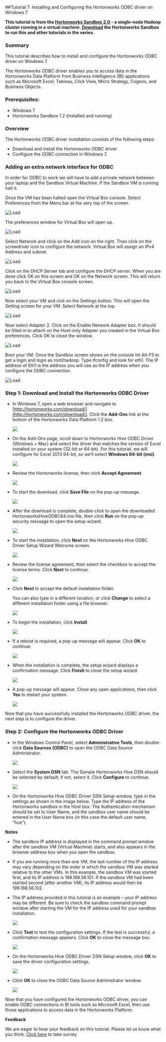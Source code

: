 ##Tutorial 7: Installing and Configuring the Hortonworks ODBC driver on Windows 7

**This tutorial is from the [Hortonworks Sandbox 2.0](http://hortonworks.com/products/sandbox) - a single-node Hadoop cluster running in a virtual machine. [Download](http://hortonworks.com/products/sandbox) the Hortonworks Sandbox to run this and other tutorials in the series.**

### Summary

This tutorial describes how to install and configure the Hortonworks
ODBC driver on Windows 7.

The Hortonworks ODBC driver enables you to access data in the
Hortonworks Data Platform from Business Intelligence (BI) applications
such as Microsoft Excel, Tableau, Click View, Micro Strategy, Cognos,
and Business Objects.

### Prerequisites:

-   Windows 7
-   Hortonworks Sandbox 1.2 (installed and running)

### Overview

The Hortonworks ODBC driver installation consists of the following
steps:

-   Download and install the Hortonworks ODBC driver.
-   Configure the ODBC connection in Windows 7.

### Adding an extra network interface for ODBC

In order for ODBC to work we will have to add a private network between
your laptop and the Sandbox Virtual Machine. If the Sandbox VM is
running halt it.

Once the VM has been halted open the Virtual Box console. Select
Preferences from the Menu bar at the very top of the screen.

![Load](./images/odbcifc/101_vb_prefs.jpg?raw=true)

The preferences window for Virtual Box will open up.

![Load](./images/odbcifc/102_prefs_screen.jpg?raw=true)

Select Network and click on the Add icon on the right. Then click on the
screwdriver icon to configure the network. Virtual Box will assign an
IPv4 Address and subnet.

![Load](./images/odbcifc/103_config_host_only.jpg?raw=true)

Click on the DHCP Server tab and configure the DHCP server. When you are
done click OK on this screen and OK on the Network screen. This will
return you back to the Virtual Box console screen.

![Load](./images/odbcifc/104_config_dhcp.jpg?raw=true)

Now select your VM and cick on the Settings button. This will open the
Setting screen for your VM. Select Network at the top.

![Load](./images/odbcifc/105_vm_settings.jpg?raw=true)

Now select Adapter 2. Click on the Enable Network Adapter box. It should
be filled in to attach on the Host-only Adapter you created in the
Virtual Box preferences. Click OK to close the window.

![Load](./images/odbcifc/106_enable_2nd_adapter.jpg?raw=true)

Boot your VM. Once the Sandbox screen shows on the console hit Alt-F5 to
get a login and login as root/hadoop. Type ifconfig and look for eth1.
The IP address of Eth1 is the address you will use as the IP address
when you configure the ODBC connection.

![Load](./images/odbcifc/107_find_ip.jpg?raw=true)

### Step 1: Download and Install the Hortonworks ODBC Driver

-   In Windows 7, open a web browser and navigate to
    [http://hortonworks.com/download/](http://hortonworks.com/download/).
    Click the **Add-Ons** link at the bottom of the Hortonworks Data
    Platform 1.2 box.

    ![](./images/tutorial-7/01_download_page.jpg?raw=true)

-   On the Add-Ons page, scroll down to Hortonworks Hive ODBC Driver
    (Windows + Mac) and select the driver that matches the version of
    Excel installed on your system (32-bit or 64-bit). For this
    tutorial, we will configure for Excel 2013 64-bit, so we’ll select
    **Windows 64-bit (msi)**.

    ![](./images/tutorial-7/02_addons_page.jpg?raw=true)

-   Review the Hortonworks license, then click **Accept Agreement**.

    ![](./images/tutorial-7/03_license_agreement.jpg?raw=true)

-   To start the download, click **Save File** on the pop-up message.

    ![](./images/tutorial-7/04_save_file.jpg?raw=true)

-   After the download is complete, double-click to open the downloaded
    HortonworksHiveODBC64.msi file, then click **Run** on the pop-up
    security message to open the setup wizard.

    ![](./images/tutorial-7/05_run_install.jpg?raw=true)

-   To start the installation, click **Next** on the Hortonworks Hive
    ODBC Driver Setup Wizard Welcome screen.

    ![](./images/tutorial-7/06_install_wizard1.jpg?raw=true)

-   Review the license agreement, then select the checkbox to accept the
    license terms. Click **Next** to continue.

    ![](./images/tutorial-7/07_install_wizard2.jpg?raw=true)

-   Click **Next** to accept the default installation folder.

    You can also type in a different location, or click **Change** to
    select a different installation folder using a file browser.

    ![](./images/tutorial-7/08_install_wizard3.jpg?raw=true)

-   To begin the installation, click **Install**.

    ![](./images/tutorial-7/09_install_wizard4.jpg?raw=true)

-   If a reboot is required, a pop-up message will appear. Click **OK**
    to continue.

    ![](./images/tutorial-7/10_install_wizard5.jpg?raw=true)

-   When the installation is complete, the setup wizard displays a
    confirmation message. Click **Finish** to close the setup wizard.

    ![](./images/tutorial-7/11_install_wizard6.jpg?raw=true)

-   A pop-up message will appear. Close any open applications, then
    click **Yes** to restart your system.

    ![](./images/tutorial-7/12_confirm_reboot.jpg?raw=true)

Now that you have successfully installed the Hortonworks ODBC driver,
the next step is to configure the driver. 

### Step 2: Configure the Hortonworks ODBC Driver

-   In the Windows Control Panel, select **Administrative Tools**, then
    double-click **Data Sources (ODBC)** to open the ODBC Data Source
    Administrator.

    ![](./images/tutorial-7/14_system_dsn.jpg?raw=true)

-   Select the **System DSN** tab. The Sample Hortonworks Hive DSN
    should be selected by default; if not, select it. Click
    **Configure** to continue.

    ![](./images/tutorial-7/13_data_source_admin.jpg?raw=true)

-   On the Hortonworks Hive ODBC Driver DSN Setup window, type in the
    settings as shown in the image below. Type the IP address of the
    Hortonworks sandbox in the Host box. The Authentication mechanism
    should be set to User Name, and the sandbox user name should be
    entered in the User Name box (in this case the default user name,
    “hue”).

**Notes**

-   The sandbox IP address is displayed in the command prompt window
    after the sandbox VM (Virtual Machine) starts, and also appears in
    the browser address box when you open the sandbox.
-   If you are running more than one VM, the last number of the IP
    address may vary depending on the order in which the sandbox VM was
    started relative to the other VMs. In this example, the sandbox VM
    was started first, and its IP address is 198.168.56.101. If the
    sandbox VM had been started second (after another VM), its IP
    address would then be 198.168.56.102.
-   The IP address provided in this tutorial is an example – your IP
    address may be different. Be sure to check the sandbox command
    prompt window after starting the VM for the IP address used for your
    sandbox installation.

    ![](./images/tutorial-7/15_driver_setup.jpg?raw=true)

-   Click **Test** to test the configuration settings. If the test is
    successful, a confirmation message appears. Click **OK** to close
    the message box.

    ![](./images/tutorial-7/16_driver_test.jpg?raw=true)

-   On the Hortonworks Hive ODBC Driver DSN Setup window, click **OK**
    to save the driver configuration settings.

    ![](./images/tutorial-7/17_close_setup.jpg?raw=true)

-   Click **OK** to close the ODBC Data Source Administrator window.

    ![](./images/tutorial-7/18_close_dsn.jpg?raw=true)

Now that you have configured the Hortonworks ODBC driver, you can enable
ODBC connections in BI tools such as Microsoft Excel, then use those
applications to access data in the Hortonworks Platform.

**Feedback**

We are eager to hear your feedback on this tutorial. Please let us know
what you think. [Click
here](https://www.surveymonkey.com/s/Connect_to_ODBC) to take survey
